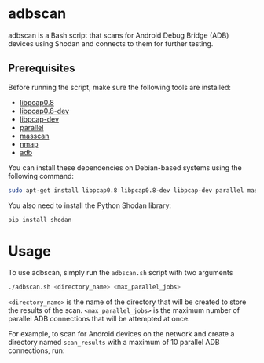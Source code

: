 # adbscan

adbscan is a Bash script that scans for Android Debug Bridge (ADB) devices using Shodan and connects to them for further testing. 

## Prerequisites

Before running the script, make sure the following tools are installed:

- [libpcap0.8](https://packages.debian.org/stretch/libpcap0.8)
- [libpcap0.8-dev](https://packages.debian.org/stretch/libpcap0.8-dev)
- [libpcap-dev](https://packages.debian.org/stretch/libpcap-dev)
- [parallel](https://www.gnu.org/software/parallel/)
- [masscan](https://github.com/robertdavidgraham/masscan)
- [nmap](https://nmap.org/)
- [adb](https://developer.android.com/studio/command-line/adb.html)

You can install these dependencies on Debian-based systems using the following command:

```sh
sudo apt-get install libpcap0.8 libpcap0.8-dev libpcap-dev parallel masscan nmap adb -y
```

You also need to install the Python Shodan library:

```sh
pip install shodan
```
# Usage

To use adbscan, simply run the `adbscan.sh` script with two arguments
```sh
./adbscan.sh <directory_name> <max_parallel_jobs>
```
`<directory_name>` is the name of the directory that will be created to store the results of the scan. `<max_parallel_jobs>` is the maximum number of parallel ADB connections that will be attempted at once.

For example, to scan for Android devices on the network and create a directory named `scan_results` with a maximum of 10 parallel ADB connections, run:
